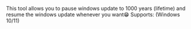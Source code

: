 This tool allows you to pause windows update to 1000 years (lifetime) and resume the windows update whenever you want😁 
Supports: (Windows 10/11)
